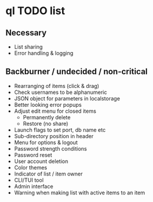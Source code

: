 # ql TODO list

## Necessary
* List sharing
* Error handling & logging

## Backburner / undecided / non-critical
* Rearranging of items (click & drag)
* Check usernames to be alphanumeric
* JSON object for parameters in localstorage
* Better looking error popups
* Adjust edit menu for closed items
    - Permanently delete
    - Restore
    (no share)
* Launch flags to set port, db name etc
* Sub-directory position in header
* Menu for options & logout
* Password strength conditions
* Password reset
* User account deletion
* Color themes
* Indicator of list / item owner
* CLI/TUI tool
* Admin interface
* Warning when making list with active items to an item
